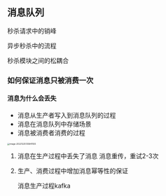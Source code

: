 ## 消息队列

秒杀请求中的销峰

异步秒杀中的流程

秒杀模块之间的松耦合



### 如何保证消息只被消费一次

#### 消息为什么会丢失

+ 消息从生产者写入到消息队列的过程
+ 消息在消息队列中存储场景
+ 消息被消费者消费的过程

<img src="/Users/wangfusheng/Documents/notes/架构设计/高并发系统设计/.assets/image-20221225135841555.png" alt="image-20221225135841555" style="zoom:33%;" /> 

1. 消息在生产过程中丢失了消息
   消息重传，重试2-3次

2. 生产、消费过程中增加消息幂等性的保证

   消息生产过程kafka

